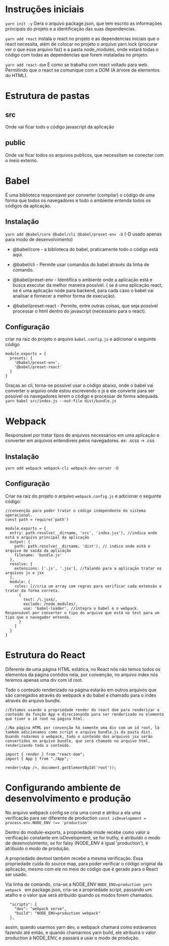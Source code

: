 # Instruções iniciais

`yarn init -y` Gera o arquivo package.json, que tem escrito as informações principais do projeto e a identificação das suas dependencias.

`yarn add react` instala o react no projeto e as dependencias iniciais que o react necessita, além de colocar no projeto o arquivo yarn.lock (procurar ver o que esse arquivo faz) e a pasta node_modules, onde estará todas o código com todas as dependencias que forem instaladas no projeto.

`yarn add react-dom` É como se trabalha com react voltado para web. Permitindo que o react se comunique com a DOM (A árvore de elementos do HTML).

# Estrutura de pastas

## src

Onde vai ficar todo o código javascript da aplicação

## public

Onde vai ficar todos os arquivos publicos, que necessitam se conectar com o meio externo.

# Babel

É uma biblioteca responsável por converter (compilar) o código de uma forma que todos os navegadores e todo o ambiente entenda todos os códigos da aplicação.

## Instalação

`yarn add @babel/core @babel/cli @babel/preset-env -D` (-D usado apenas para modo de desenvolvimento)

- @babel/core - a biblioteca do babel, praticamente todo o código está aqui.
- @babel/cli - Permite usar comandos do babel através da linha de comando.
- @babel/preset-env - Identifica o ambiente onde a aplicação está e busca executar da melhor maneira possível. ( se é uma aplicação react, se é uma aplicação node para backend, para cada caso o babel vai analisar e fornecer a melhor forma de execução).

- @babel/preset-react - Permite, entre outras coisas, que seja possível processar o html dentro do javascript (necessário para o react).

## Configuração

criar na raiz do projeto o arquivo `babel.config.js` e adicionar o seguinte código

```
module.exports = {
  presets: {
    '@babel/preset-env',
    '@babel/preset-react'
  }
}
```

Graças ao cli, torna-se possível usar o código abaixo, onde o babel vai converter o arquivo onde estou escrevendo o js e ele converte para ser possível os navegadores lerem o código e processar de forma adequada.
`yarn babel src/index.js --out-file dist/bundle.js `

# Webpack

Responsável por tratar tipos de arquivos necessários em uma aplicação e converter em arquivos entendíveis pelos navegadores.
ex: .scss -> .css

## Instalação

`yarn add webpack webpack-cli webpack-dev-server -D `

## Configuração

Criar na raiz do projeto o arquivo `webpack.config.js` e adicionar o seguinte código:

```
//convenção para poder tratar o código independente do sistema operacional.
const path = require('path')

module.exports = {
  entry: path.resolve(__dirname, 'src', 'index.jsx'), //indica onde está o arquivo principal da aplicação
  output: {
    path: path.resolve(__dirname, 'dist'), // indica onde está o arquivo de saída da aplicação
    filename: 'bundle.js'
  },
  resolve: {
    extensions: ['.js', '.jsx'], //falando para a aplicação tratar os arquivos js e jsx
  },
  module: {
    rules: [//cria um array com regras para verificar cada extensão e tratar da forma correta.
      {
        test: /\.jsx$/,
        exclude: /node_modules/,
        use: 'babel-loader', //integra o babel e o webpack. Responsável por converter o tipo do arquivo que está no test para um tipo que o navegador entenda.
      }
    ]
  }
}
```

# Estrutura do React

Diferente de uma página HTML estática, no React nós não temos todos os elementos da página contidos nela, por convenção, no arquivo index nós teremos apenas uma div com id root.

Todo o conteúdo renderizado na página estarão em outros arquivos que são carregados através do webpack e do babel e chamado para o index através do arquivo bundle.

```
//Estamos usando a propriedade render do react dom para renderizar o conteúdo da função App e direcionando para ser renderizado no elemento que tiver o id root na página html.

//Na página HTML por convenção há somente uma div com um id root, lá também adicionamos como script o arquivo bundle.js da pasta dist. Quando rodarmos o webpack, todo o conteúdo dos arquivos jsx serão convertidos no arquivo bundle, que será chamado no arquivo html, renderizando todo o conteúdo.

import { render } from "react-dom";
import { App } from "./App";

render(<App />, document.getElementById('root'));
```

# Configurando ambiente de desenvolvimento e produção

No arquivo webpack config se cria uma const e atribui a ela uma verificação para ser diferente de production
`const isDevelopment = process.env.NODE_ENV !== 'production'`

Dentro do module-exports, a propriedade mode recebe como valor a verificação constante em isDevelopment, se for truthy, é atribuído o modo de desenvolvimento, se for falsy (NODE_ENV é igual 'production'), é atribuído o modo de produção.

A propriedade devtool também recebe a mesma verificação. Essa propriedade cuida do source map, para poder verificar o código original da aplicação, mesmo com ele no meio do código que é gerado para o React ser usado.

Via linha de comando, cria-se a NODE_ENV `NODE_ENV=production yarn webpack `
em package.json, cria-se a propriedade script, passando um atalho e o valor que será atribuído quando os modos forem chamados.

```
  "scripts": {
    "dev": "webpack serve",
    "build": "NODE_ENV=production webpack"
  },
```

assim, quando usarmos yarn dev, o webpack chamará como estávamos fazendo até então, e quando chamarmos yarn build, ele atribuirá o valor production à NODE_ENV, e passará a usar o modo de produção.
